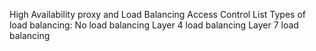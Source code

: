 High Availability proxy and Load Balancing
Access Control List
Types of load balancing: No load balancing
                         Layer 4 load balancing
                         Layer 7 load balancing
